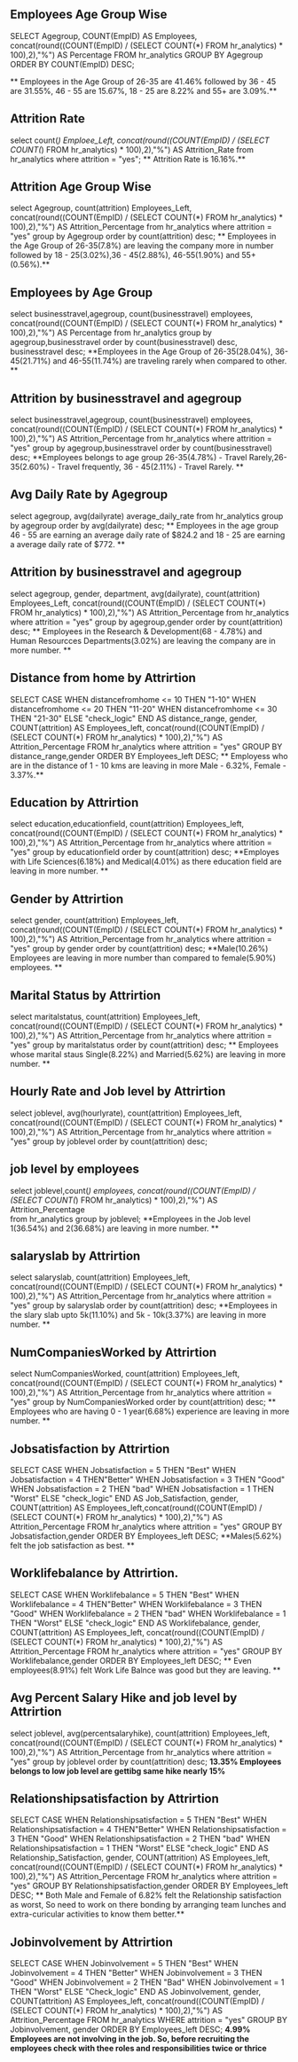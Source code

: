 ## Employees Age Group Wise
SELECT
Agegroup,
COUNT(EmpID) AS Employees,
concat(round((COUNT(EmpID) / (SELECT COUNT(*) FROM hr_analytics) * 100),2),"%") AS Percentage
FROM
  hr_analytics
GROUP BY
  Agegroup
ORDER BY
  COUNT(EmpID) DESC;

** Employees in the Age Group of 26-35 are 41.46% followed by 36 - 45 are 31.55%, 46 - 55 are 15.67%, 18 - 25 are 8.22% and  55+ are 3.09%.**

## Attrition Rate
select count(*) Emploee_Left, concat(round((COUNT(EmpID) / (SELECT COUNT(*) FROM hr_analytics) * 100),2),"%") AS Attrition_Rate
from hr_analytics
where attrition = "yes";
** Attrition Rate is 16.16%.**

## Attrition Age Group Wise
select Agegroup, count(attrition) Employees_Left, concat(round((COUNT(EmpID) / (SELECT COUNT(*) FROM hr_analytics) * 100),2),"%") AS Attrition_Percentage
from hr_analytics
where attrition = "yes"
group by Agegroup
order by count(attrition) desc;
** Employees in the Age Group of 26-35(7.8%) are leaving the company more in number followed by 18 - 25(3.02%),36 - 45(2.88%), 46-55(1.90%) and 55+(0.56%).**

## Employees by Age  Group
select businesstravel,agegroup, count(businesstravel) employees, concat(round((COUNT(EmpID) / (SELECT COUNT(*) FROM hr_analytics) * 100),2),"%") AS Percentage
from hr_analytics
group by agegroup,businesstravel
order by count(businesstravel) desc, businesstravel desc;
**Employees in the Age Group of 26-35(28.04%), 36-45(21.71%) and 46-55(11.74%) are traveling rarely when compared to other. **


## Attrition by businesstravel and agegroup
select businesstravel,agegroup, count(businesstravel) employees, concat(round((COUNT(EmpID) / (SELECT COUNT(*) FROM hr_analytics) * 100),2),"%") AS Attrition_Percentage
from hr_analytics
where attrition = "yes"
group by agegroup,businesstravel
order by count(businesstravel) desc;
**Employees belongs to age group 26-35(4.78%) - Travel Rarely,26-35(2.60%) - Travel frequently, 36 - 45(2.11%) - Travel Rarely. **

## Avg Daily Rate by Agegroup
select agegroup, avg(dailyrate) average_daily_rate
from hr_analytics
group by agegroup
order by avg(dailyrate) desc;
** Employees in the age group 46 - 55 are earning an average daily rate of $824.2 and 18 - 25 are earning a average daily rate of $772. **

## Attrition by businesstravel and agegroup
select agegroup, gender, department, avg(dailyrate), count(attrition) Employees_Left, concat(round((COUNT(EmpID) / (SELECT COUNT(*) FROM hr_analytics) * 100),2),"%") AS Attrition_Percentage
from hr_analytics
where attrition = "yes"
group by agegroup,gender
order by count(attrition) desc;
** Employees in the Research & Development(68 - 4.78%) and Human Resourcces Departments(3.02%) are leaving the company are in more number. **

## Distance from home by Attrirtion
SELECT 
    CASE
        WHEN distancefromhome <= 10 THEN "1-10"
        WHEN distancefromhome <= 20 THEN "11-20"
        WHEN distancefromhome <= 30 THEN "21-30"
        ELSE "check_logic"
    END AS distance_range,
    gender,
    COUNT(attrition) AS Employees_left, concat(round((COUNT(EmpID) / (SELECT COUNT(*) FROM hr_analytics) * 100),2),"%") AS Attrition_Percentage
FROM hr_analytics
where attrition = "yes"
GROUP BY distance_range,gender
ORDER BY Employees_left DESC;
** Employess who are in the distance of 1 - 10 kms are leaving in more Male - 6.32%, Female - 3.37%.**

## Education by Attrirtion
select education,educationfield, count(attrition) Employees_left, concat(round((COUNT(EmpID) / (SELECT COUNT(*) FROM hr_analytics) * 100),2),"%") AS Attrition_Percentage
from hr_analytics
where attrition = "yes"
group by educationfield
order by count(attrition) desc;
**Employes with Life Sciences(6.18%) and Medical(4.01%) as there education field are leaving in more number. **


## Gender by Attrirtion
select gender, count(attrition) Employees_left, concat(round((COUNT(EmpID) / (SELECT COUNT(*) FROM hr_analytics) * 100),2),"%") AS Attrition_Percentage
from hr_analytics
where attrition = "yes"
group by gender
order by count(attrition) desc;
**Male(10.26%) Employees are leaving in more number than compared to female(5.90%) employees. **


## Marital Status by Attrirtion
select maritalstatus, count(attrition) Employees_left, concat(round((COUNT(EmpID) / (SELECT COUNT(*) FROM hr_analytics) * 100),2),"%") AS Attrition_Percentage
from hr_analytics
where attrition = "yes"
group by maritalstatus
order by count(attrition) desc;
** Employees whose marital staus Single(8.22%) and Married(5.62%) are leaving in more number. **

## Hourly Rate and Job level by Attrirtion
select joblevel, avg(hourlyrate), count(attrition) Employees_left, concat(round((COUNT(EmpID) / (SELECT COUNT(*) FROM hr_analytics) * 100),2),"%") AS Attrition_Percentage
from hr_analytics
where attrition = "yes"
group by joblevel
order by count(attrition) desc;

## job level by employees
select joblevel,count(*) employees, concat(round((COUNT(EmpID) / (SELECT COUNT(*) FROM hr_analytics) * 100),2),"%") AS Attrition_Percentage  
from hr_analytics
group by joblevel;
**Employees in the Job level 1(36.54%) and 2(36.68%) are leaving in more number. **  

## salaryslab by Attrirtion
select salaryslab, count(attrition) Employees_left, concat(round((COUNT(EmpID) / (SELECT COUNT(*) FROM hr_analytics) * 100),2),"%") AS Attrition_Percentage
from hr_analytics
where attrition = "yes"
group by salaryslab
order by count(attrition) desc;
**Employees in the slary slab upto 5k(11.10%) and 5k - 10k(3.37%) are leaving in more number. **

## NumCompaniesWorked by Attrirtion
select NumCompaniesWorked, count(attrition) Employees_left, concat(round((COUNT(EmpID) / (SELECT COUNT(*) FROM hr_analytics) * 100),2),"%") AS Attrition_Percentage
from hr_analytics
where attrition = "yes"
group by NumCompaniesWorked
order by count(attrition) desc;
** Employees who are having 0 - 1 year(6.68%) experience are leaving in more number. **

## Jobsatisfaction by Attrirtion
SELECT 
    CASE
        WHEN Jobsatisfaction = 5 THEN "Best"
        WHEN Jobsatisfaction = 4 THEN"Better"
        WHEN Jobsatisfaction = 3 THEN "Good"
        WHEN Jobsatisfaction = 2 THEN "bad"
        WHEN Jobsatisfaction = 1 THEN "Worst"
        ELSE "check_logic"
    END AS Job_Satisfaction,
    gender,
    COUNT(attrition) AS Employees_left,concat(round((COUNT(EmpID) / (SELECT COUNT(*) FROM hr_analytics) * 100),2),"%") AS Attrition_Percentage
FROM hr_analytics
where attrition = "yes"
GROUP BY Jobsatisfaction,gender
ORDER BY Employees_left DESC;
**Males(5.62%) felt the job satisfaction as best. **

## Worklifebalance by Attrirtion.
SELECT 
    CASE
        WHEN Worklifebalance = 5 THEN "Best"
        WHEN Worklifebalance = 4 THEN"Better"
        WHEN Worklifebalance = 3 THEN "Good"
        WHEN Worklifebalance = 2 THEN "bad"
        WHEN Worklifebalance = 1 THEN "Worst"
        ELSE "check_logic"
    END AS Worklifebalance,
    gender,
    COUNT(attrition) AS Employees_left, concat(round((COUNT(EmpID) / (SELECT COUNT(*) FROM hr_analytics) * 100),2),"%") AS Attrition_Percentage
FROM hr_analytics
where attrition = "yes"
GROUP BY Worklifebalance,gender
ORDER BY Employees_left DESC;
** Even employees(8.91%) felt Work Life Balnce was good but they are leaving. **

## Avg Percent Salary Hike and job level by Attrirtion
select joblevel, avg(percentsalaryhike), count(attrition) Employees_left, concat(round((COUNT(EmpID) / (SELECT COUNT(*) FROM hr_analytics) * 100),2),"%") AS Attrition_Percentage
from hr_analytics
where attrition = "yes"
group by joblevel
order by count(attrition) desc;
**13.35% Employees belongs to low job level are gettibg same hike nearly 15%**

## Relationshipsatisfaction by Attrirtion
SELECT 
    CASE
        WHEN Relationshipsatisfaction = 5 THEN "Best"
        WHEN Relationshipsatisfaction = 4 THEN"Better"
        WHEN Relationshipsatisfaction = 3 THEN "Good"
        WHEN Relationshipsatisfaction = 2 THEN "bad"
        WHEN Relationshipsatisfaction = 1 THEN "Worst"
        ELSE "check_logic"
    END AS Relationship_Satisfaction,
    gender,
    COUNT(attrition) AS Employees_left, concat(round((COUNT(EmpID) / (SELECT COUNT(*) FROM hr_analytics) * 100),2),"%") AS Attrition_Percentage
FROM hr_analytics
where attrition = "yes"
GROUP BY Relationshipsatisfaction,gender
ORDER BY Employees_left DESC;
** Both Male and Female of 6.82% felt the Relationship satisfaction as worst, So need to work on there bonding by arranging team lunches and extra-curicular activities to know them better.**


## Jobinvolvement by Attrirtion
SELECT 
    CASE
        WHEN Jobinvolvement = 5 THEN "Best"
        WHEN Jobinvolvement = 4 THEN "Better"
        WHEN Jobinvolvement = 3 THEN "Good"
        WHEN Jobinvolvement = 2 THEN "Bad"
        WHEN Jobinvolvement = 1 THEN "Worst"
        ELSE "Check_logic"
    END AS Jobinvolvement,
    gender,
    COUNT(attrition) AS Employees_left,
    concat(round((COUNT(EmpID) / (SELECT COUNT(*) FROM hr_analytics) * 100),2),"%") AS Attrition_Percentage
FROM hr_analytics
WHERE attrition = "yes"
GROUP BY Jobinvolvement, gender
ORDER BY Employees_left DESC;
**4.99% Employees are not involving in the job. So, before recruiting the employees check with thee roles and responsibilities twice or thrice**
